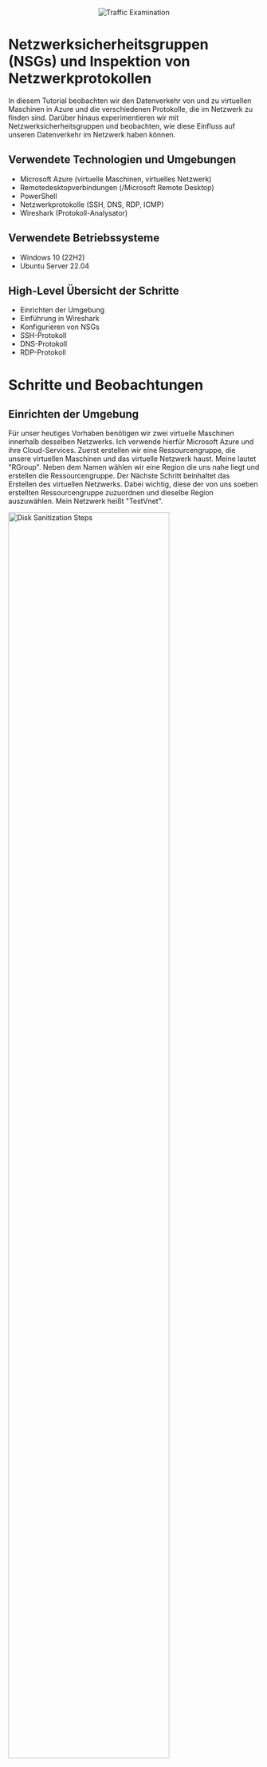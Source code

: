 <p align="center">
<img src="https://i.imgur.com/cN0K7lV.png" alt="Traffic Examination"/>
</p>

<h1>Netzwerksicherheitsgruppen (NSGs) und Inspektion von Netzwerkprotokollen</h1>
In diesem Tutorial beobachten wir den Datenverkehr von und zu virtuellen Maschinen in Azure und die verschiedenen Protokolle, die im Netzwerk zu finden sind. Darüber hinaus experimentieren wir mit Netzwerksicherheitsgruppen und beobachten, wie diese Einfluss auf unseren Datenverkehr im Netzwerk haben können.
<br />



<!-- NEW SECTION -->
<!-- NEW SECTION -->
<!-- NEW SECTION -->
<h2>Verwendete Technologien und Umgebungen</h2>

- Microsoft Azure (virtuelle Maschinen, virtuelles Netzwerk)
- Remotedesktopverbindungen (/Microsoft Remote Desktop)
- PowerShell
- Netzwerkprotokolle (SSH, DNS, RDP, ICMP)
- Wireshark (Protokoll-Analysator)



<!-- NEW SECTION -->
<!-- NEW SECTION -->
<!-- NEW SECTION -->
<h2>Verwendete Betriebssysteme</h2>

- Windows 10 (22H2)
- Ubuntu Server 22.04



<!-- NEW SECTION -->
<!-- NEW SECTION -->
<!-- NEW SECTION -->
<h2>High-Level Übersicht der Schritte</h2>

- Einrichten der Umgebung
- Einführung in Wireshark
- Konfigurieren von NSGs
- SSH-Protokoll
- DNS-Protokoll
- RDP-Protokoll



<!-- NEW SECTION -->
<!-- NEW SECTION -->
<!-- NEW SECTION -->
<h1>Schritte und Beobachtungen</h1>



<!-- NEW SECTION -->
<!-- NEW SECTION -->
<!-- NEW SECTION -->
<h2>Einrichten der Umgebung</h2>
<p>
Für unser heutiges Vorhaben benötigen wir zwei virtuelle Maschinen innerhalb desselben Netzwerks. Ich verwende hierfür Microsoft Azure und ihre Cloud-Services. Zuerst erstellen wir eine Ressourcengruppe, die unsere virtuellen Maschinen und das virtuelle Netzwerk haust. Meine lautet "RGroup". Neben dem Namen wählen wir eine Region die uns nahe liegt und erstellen die Ressourcengruppe. Der Nächste Schritt beinhaltet das Erstellen des virtuellen Netzwerks. Dabei wichtig, diese der von uns soeben erstellten Ressourcengruppe zuzuordnen und dieselbe Region auszuwählen. Mein Netzwerk heißt "TestVnet".
</p>
<p>
<img src="https://i.imgur.com/PjWBZgw.png" height="80%" width="80%" alt="Disk Sanitization Steps"/>
</p>

<p>
Nun zu den virtuellen Maschinen. Wir benötigen eine VM (=Virtuelle Maschine) mit einem Windows Betriebssystem und eine mit einem Linux Betriebssystem. Beim Erstellen gilt für beide: die Ressourcengruppe, die wir erstellt haben, auszuwählen sowie das virtuelle Netzwerk; dieselbe Region wie diese; eine Größe des Rechners von mindestens 2vcpus (=virtuelle CPUs).
</p>
<br />
<p>
Spezifisch für die Windows-Maschine gilt es das Häkchen ganz unten auf der Seite "Grundeinstellungen" zu setzen und Windows 10 Pro 22H2 für das Image auszuwählen. !Wichtig: Den Benutzernamen und das Passwort, welches Sie eingegeben haben, benötigen wir später für das Verbinden zur Maschine. Mein Admin-Konto für meine Windows-Maschine "windowsVM" lautet "TestWindows".
</p>
<p>
<img src="https://i.imgur.com/hocX2Hg.png" height="80%" width="80%" alt="Disk Sanitization Steps"/>
</p>
<p>
<img src="https://i.imgur.com/s0WJL7B.png" height="80%" width="80%" alt="Disk Sanitization Steps"/>
</p>

<p>
Spezifisch für die Linux gilt Ubuntu Server 22.04 als Image auszuwählen und den Authentifizierungstyp unter Administratorkonto auf "Kennwort" zu setzen (s. Bild). Mein Admin-Konto für meine Linux-Maschine "linuxVM" lautet "TestLinux".
</p>
<p>
<img src="https://i.imgur.com/m7Umzhh.png" height="80%" width="80%" alt="Disk Sanitization Steps"/>
</p>
<p>
<img src="https://i.imgur.com/O7erHsh.png" height="80%" width="80%" alt="Disk Sanitization Steps"/>
</p>
<br />



<!-- NEW SECTION -->
<!-- NEW SECTION -->
<!-- NEW SECTION -->
<h2>Einführung in Wireshark</h2>
<p>
Zuerst verbinden wir uns mit der virtuellen Windows-Maschine mithilfe von Remotedesktopverbindungen (oder Microsoft Remote Desktop, falls Ihr PC ein MacOS verwendet). Anschließend gehen wir ins Internet und installieren Wireshark[hier hyperlink:https://www.wireshark.org/#downloadLink], genauer den Windows x64 Installer. Öffnen Sie diesen nach erfolgreichem Download und starten Sie mit der Installation von Wireshark. Klicken Sie sich hierbei einfach durch und achten Sie bei dem Fenster "Packet Capture" darauf dass das Häkchen für "Install Npcap [Version]" gesetzt ist (s. Bild). Npcap ist ein essenzielles Netzwerk-Capture-Tool, welches Wireshark die Möglichkeit gibt, Datenpakete direkt von der Netzwerkschnittstelle aus zu erfassen. Ohne Npcap könnte Wireshark keine Netzwerkaktivitäten aufzeichnen, da es als Schnittstelle zwischen der Software und der Netzwerkkarte dient. Daher ist die Installation von Npcap entscheidend, um mit Wireshark effektiv Netzwerkverkehr analysieren zu können. ggggggggggggggggggggggggggggggggggggggggggggggggggggggggggggggggggg
</p>
<p>
<img src="https://i.imgur.com/Y7XZwIT.png" height="80%" width="80%" alt="Disk Sanitization Steps"/>
</p>
<p>
<img src="https://i.imgur.com/bhSxeRF.png" height="80%" width="80%" alt="Disk Sanitization Steps"/>
</p>
<br />

<p>
Nach der Installation öffnen wir Wireshark und starten eine Packet-Capture, anders ausgedrückt fangen wir an, Datenpakete, die an und von unserer virtuellen Windows Maschine gesendet werden, abzufangen. Aber was ist Wireshark überhaupt? Wireshark ist ein Open-Source-Analysetool, das Netzwerkverkehr in Echtzeit erfasst und detailliert darstellt, um Netzwerke zu überwachen und Probleme zu diagnostizieren. Es ermöglicht Benutzern, Datenpakete zu untersuchen und Protokolle wie SSH, DHCP oder DNS zu analysieren. Folge zum Starten einer Packet-Capture dem kommenden Bild.
</p>
<p>
<img src="https://i.imgur.com/rnUZQEP.png" height="80%" width="80%" alt="Disk Sanitization Steps"/>
</p>

<p>
Jetzt sehen wir all die Pakete, die Wireshark abfängt und gibt uns Informationen über diese. Wie den Ursprung und das Ziel des Datenpakets oder auch Informationen über die verschiedenen Protokolle und Ports, bis hin zum physischen Medium, welches das Datenpaket auf seiner Reise durchläuft. Jegliche Kommunikation zwischen zwei Geräten über ein Netzwerk, sei es innerhalb des lokalen Netzwerks oder des Internets, lässt sich mithilfe des OSI-Modells erklären. Das OSI-Modell ist ein konzeptionelles Referenzmodell, das die Kommunikation in Netzwerken in sieben Schichten unterteilt, um die Übertragung von Daten systematisch zu beschreiben und zu standardisieren. Auch die links unten stehenden Informationen orientieren sich an diesem Modell, jedoch würde eine detaillierte Erläuterung dieses Modells den Rahmen der Anleitung sprengen. Wir konzentrieren uns in dieser Anleitung lediglich auf die Eckdaten, wie Quelle des Datenpakets, das Ziel, etc.
</p>
<p>
<img src="https://i.imgur.com/eTFQfWX.png" height="80%" width="80%" alt="Disk Sanitization Steps"/>
</p>



<!-- NEW SECTION -->
<!-- NEW SECTION -->
<!-- NEW SECTION -->
<h2>Konfigurieren von NSGs</h2>
<p>
Bevor wir an den Netzwerksicherheitsgruppen der virtuellen Maschinen schrauben müssen wir innerhalb unserer Windows-Maschine "Windows PowerShell" öffnen. Und das als Administrator. PowerShell ist eine Befehlszeile und Skriptumgebung von Microsoft, die zur Verwaltung von Systemen und Netzwerken dient. Es wird verwendet, um Befehle auszuführen und Prozesse zu automatisieren. Einfach gesagt, PowerShell funktioniert, indem es Benutzerbefehle annimmt und diese direkt auf einem System ausführt.
</p>
<p>
<img src="https://i.imgur.com/1zmIHeW.png" height="80%" width="80%" alt="Disk Sanitization Steps"/>
</p>

<p>
Als Nächstes wollen wir von unserer Windows-Maschine aus unsere Linux(/Ubuntu)-Maschine anpingen. Bei dem anpingen wird das ICMP-Protokoll verwendet. Was ist ICMP und was genau bedeutet "anpingen"? Ping ist ein Netzwerk-Tool, das mithilfe des Protokolls ICMP (Internet Control Message Protocol) überprüft, ob ein bestimmtes Ziel im Netzwerk erreichbar ist. Darüber hinaus misst es sogar die Antwortzeit. ICMP ist ein Netzwerkprotokoll, das für den Austausch von Fehler- und Statusmeldungen zwischen Geräten im Netzwerk verwendet wird, wie z. B. zur Meldung, ob ein Paket sein Ziel erreicht hat oder nicht. Aber bei dem ganzen Spam in Wireshark ist es unwahrscheinlich, dass wir die Pakete mit unseren Augen erwischen. Also filtern wir erst den Datenverkehr in Wireshark. Da wir auf ping filtern wollen geben wir in die Zeile "icmp" ein und drücken Enter (s.Bild). 
</p>
<p>
<img src="https://i.imgur.com/FGoj14r.png" height="80%" width="80%" alt="Disk Sanitization Steps"/>
</p>

<p>
Schon viel übersichtlicher! Jetzt pingen wir die Linux-Maschine an mittels PowerShell. Gebe dazu "ping [private-IPv4-Adresse]" in PowerShell ein. Die private-IPv4-Adresse deiner Linux-Maschine findest du, wenn du in Microsoft Azure zu den virtuellen Maschinen navigierst und dann die Linux-Maschine anklickst (s. Bild). In meinem Fall habe ich die Maschine "LinuxVM" benannt und die IP-Adresse lautet 10.0.0.5.
</p>
<p>
<img src="https://i.imgur.com/cwCyYOR.png" height="80%" width="80%" alt="Disk Sanitization Steps"/>
</p>
<p>
<img src="https://i.imgur.com/sh2988e.png" height="80%" width="80%" alt="Disk Sanitization Steps"/>
</p>
<br />

<p>
Zurück in Wireshark sehen wir jetzt den Datenverkehr, den wir mit unserem ping ausgelöst haben. Und wir sehen auch, dass es ein Erfolg war da wir einen Wechsel an Anfrage und Antwort sehen.
</p>
<p>
<img src="https://i.imgur.com/JVdADNz.png" height="80%" width="80%" alt="Disk Sanitization Steps"/>
</p>

<p>
Mit unserem jetzigen Grundwissen können wir anfangen die Netzwerksicherheitsgruppen zu konfigurieren. Netzwerksicherheitsgruppen (NSGs) sind virtuelle Firewallregeln in Azure, die den eingehenden und ausgehenden Datenverkehr für virtuelle Maschinen und andere Netzwerkressourcen steuern. Sie ermöglichen es, den Datenverkehr basierend auf Parametern wie IP-Adressen, Ports und Protokollen gezielt zuzulassen oder zu blockieren. Wichtig zu wissen ist, dass es sich bei NSGs um eine spezifische Funktion von Microsoft Azure ist. Das Konzept dahinter ist bei allen Cloud-Umgebungen zu finden, bloß mit verschiedenen Bezeichnungen. Zuerst initialisieren wir einen dauerhaften ping an die Linux-Maschine ausgehend von unserer Windows-Maschine. Gebe erneut "ping [IP-Adresse]" ein und hänge diesmal ein "-t" dran.
</p>
<p>
<img src="https://i.imgur.com/LLPv3cr.png" height="80%" width="80%" alt="Disk Sanitization Steps"/>
</p>

<p>
In Microsoft Azure navigieren wir erneut zu unserer Linux-Maschine, unter "Netzwerk" auf "Netzwerkeinstellungen" und rechts auf den blauen Text neben "Netzwerksicherheitsgruppe". Links unter "Eingangssicherheitsregeln" wollen wir eine neue hinzufügen, die an die Maschine gesendete ICMP-Datenpakete blockt. Hierbei setzen wir die Zahl bei dem Kästchen "Priorität" auf 290. Es kann auch eine andere Zahl sein, Hauptsache sie ist niedriger als 300. Der Name der Regel spielt keine Rolle.
</p>
<p>
<img src="https://i.imgur.com/CFb2yKl.png" height="80%" width="80%" alt="Disk Sanitization Steps"/>
</p>
<p>
<img src="https://i.imgur.com/49kEXi4.png" height="80%" width="80%" alt="Disk Sanitization Steps"/>
</p>

<p>
Beobachte jetzt in deiner Windows-Maschine den ping in PowerShell und in Wireshark die Datenpakete. Anhand beider kannst du erkennen, das die Windows-Maschine immer noch versucht die Linux-Maschine anzupingen, sie aber keine Antwort ("reply") mehr von der Linux-Maschine bekommt: Die Linux-Maschine empfängt die Datenpakete. Aber da wir ping benutzen, werden die Pakete durch das ICMP-Protokoll geschleust, welches wir mit unserer selbst definierten Sicherheitsregel geblockt haben. Somit kommt es zu keiner Antwort mehr. 
</p>
<p>
<img src="https://i.imgur.com/EAVMyuU.png" height="80%" width="80%" alt="Disk Sanitization Steps"/>
</p>

<p>
Bevor wir zum nächsten Kapitel springen, löschen wir die Sicherheitsregel wieder und stellen sicher, dass in Wireshark und PowerShell die zwei Maschinen wieder normal miteinander kommunizieren. Sprich, dass die Linux-Maschine wieder antwortet. Anschließend stoppen wir den permanenten ping (Ctrl+C) und springen zum nächsten Kapitel.
</p>
<p>
<img src="https://i.imgur.com/r6ITvro.png" height="80%" width="80%" alt="Disk Sanitization Steps"/>
</p>



<!-- NEW SECTION -->
<!-- NEW SECTION -->
<!-- NEW SECTION -->
<h2>SSH-Protokoll</h2>
<p>
Bevor wir mit SSH weitermachen, starten wir die Packet-Capture neu, heißt Wiresharks Einträge zu den Datenpaketen, die wir filtern, werden gelöscht und es fängt von 0 an neue Datenpakete abzufangen. Drücke oben links auf die grüne Haiflosse und klicke "Continue without Saving". Merken Sie sich diesen Schritt und wiederholen Sie ihn beim Beginn jedes neuen Kapitels.
</p>
<p>
<img src="https://i.imgur.com/tFQZxNX.png" height="80%" width="80%" alt="Disk Sanitization Steps"/>
</p>
<p>
<img src="https://i.imgur.com/hcBgoPL.png" height="80%" width="80%" alt="Disk Sanitization Steps"/>
</p>

<p>
Die letzte Vorbereitung dieses Kapitels besteht darin in Wireshark auf SSH zu filtern bevor wir anfangen eine Verbindung aufzubauen. Was SSH überhaupt ist, erläutere ich im Verlauf dieses Kapitels. Zum Filtern oben in die Leiste "ssh" eingeben.
</p>
<p>
<img src="https://i.imgur.com/a0uOS5U.png" height="80%" width="80%" alt="Disk Sanitization Steps"/>
</p>

<p>
Nun werden wir von unserer Windows-Maschine aus uns in die Linux-VM "SSH-en". Gebe folgendes in PowerShell ein: "ssh [Benutzername]@[Private-IPv4-Adresse]". Mit Benutzername ist nicht der Name der Linux-VM gemeint, sondern der Name des Benutzerkontos, welches Sie beim Erstellen der Maschine zusammen mit einem Passwort ausgesucht haben. Es ist der Name, den Sie bei Remotedesktopverbindungen als Benutzer angegeben haben (entsprechend der Windows-VM Benutzername) um die Verbindung aufzubauen, über die wir die ganze Zeit operieren. Anschließend fragt PowerShell, ob Sie sich sicher sind mit dem Herstellen einer Verbindung. Sie tippen "yes" und anschließend geben Sie das Passwort des Benutzerkontos ihrer Linux-VM ein. Achtung!: Wundern Sie sich beim Eingeben des Passwortes nicht, dass keine Zeichen in PowerShell erscheinen. PowerShell versteckt die Eingabe, aber registriert ihren Input. Wenn es gelungen ist, sehen Sie als Verzeichnis nicht mehr ihre Windows-VM, sondern die Daten Ihrer Linux-VM.
</p>
<p>
<img src="https://i.imgur.com/6kAsUE7.png" height="80%" width="80%" alt="Disk Sanitization Steps"/>
</p>

<p>
Tippen Sie in PowerShell ein was Sie wollen und beobachten Sie dabei den Datenverkehr in Wireshark. Was Sie tippen muss nicht Sinn ergeben, sprich es müssen keine Befehle sein oder sonstiges. Wie Sie sicherlich feststellen passiert, wenn sie nichts tippen, in Wireshark ebenfalls gar nichts. Sobald Sie anfangen in die Tastatur zu hämmern erscheint ein Spam in Wireshark. Das liegt an der Natur von SSH. Das SSH-Protokoll (Secure Shell) ist ein Netzwerkprotokoll, das eine verschlüsselte Verbindung zwischen zwei Geräten herstellt, um Daten sicher zu übertragen und Fernzugriff auf Systeme zu ermöglichen. Es ist vollkommen Text-basiert und nutzt dementsprechend PowerShell als Interface (Command Line Interface/CLI). Der "Spam" in Wireshark entsteht, weil bei jeder Tasteneingabe über die SSH-Verbindung Datenpakete zwischen dem Client und dem Server ausgetauscht werden, um die Eingaben sicher zu übertragen. Die Rechner unterscheiden nicht zwischen sinnvollen Befehlen oder Buchstabensalat, da sie nicht wissen was noch alles an Buchstaben kommen oder sogar entfernt werden. Dementsprechend sehen wir Datenverkehr, sobald wir irgendwas eingeben. In Wireshark sehen Sie unsere virtuellen Maschinen als jeweils Quelle und Ziel des Datenverkehrs und sehen, dass genauer das Protokoll "SSHv2" verwendet wird.
</p>
<p>
<img src="https://i.imgur.com/1XCXYWG.png" height="80%" width="80%" alt="Disk Sanitization Steps"/>
</p>

<p>
Zum Schluss trennen wir wieder die Verbindung. Gebe "exit" in PowerShell ein und schon ist es erledigt! Nun befinden Sie sich wieder innerhalb Ihrer Windows-VM.
</p>
<p>
<img src="https://i.imgur.com/1BSWF4Y.png" height="80%" width="80%" alt="Disk Sanitization Steps"/>
</p>
<br />



<!-- NEW SECTION -->
<!-- NEW SECTION -->
<!-- NEW SECTION -->
<h2>DNS-Protokoll</h2>
<p>
Anfangen beim "Domain Name System"(DNS) tun wir mit einem Neustart der Packet-Capture in Wireshark und das entsprechende filtern auf DNS. Dasselbe Spiel wie davor einfach "dns" in die Zeile oben eingeben.
</p>
<p>
<img src="https://i.imgur.com/0QMgxUI.png" height="80%" width="80%" alt="Disk Sanitization Steps"/>
</p>

<p>
Das Domain Name System (DNS) ist ein Netzwerkdienst, der Domainnamen wie „example.com“ in IP-Adressen umwandelt, damit Computer (besser gesagt der Benutzer hinter dem Bildschirm) und Server (Webserver) sich verstehen und miteinander kommunizieren können. Dies wird durch ein verteiltes System von DNS-Servern ermöglicht, die Anfragen weiterleiten und die zugehörigen IP-Adressen bereitstellen. Als Sie auf "dns" gefiltert haben, haben Sie höchstwahrscheinlich gesehen, dass Wireshark bereits Datenpakete auf der DNS-Straße identifiziert hat. Um also DNS-Datenverkehr zu verursachen, lassen wir uns in PowerShell Namen von Webseiten, wie google.com oder netflix.com, in IP-Adressen übersetzen. Gebe "nslookup [webseite]" in PowerShell ein. Als Beispiel gebe ich "nslookup google.com" ein. !Wichtig: Merke dir am besten vom letzten angezeigten Eintrag in Wireshark die Nummer links, damit du weißt ab welchem Datenpaket die nachfolgenden durch unseren Befehl ausgelöst wurden. Alternativ können wir auch einfach den Browser öffnen und anfangen zu googeln.
</p>
<p>
<img src="https://i.imgur.com/mXtqql9.png" height="80%" width="80%" alt="Disk Sanitization Steps"/>
</p>
<br />



<!-- NEW SECTION -->
<!-- NEW SECTION -->
<!-- NEW SECTION -->
<h2>RDP-Protokoll</h2>
<p>
Zu guter Letzt sprechen wir über das "Remote Desktop Protocol", kurz RDP. Wie der Name verrät, handelt es sich bei RDP um ein Netzwerkprotokoll, entwickelt von Microsoft, dass den Fernzugriff auf einen Computer ermöglicht, als würde man direkt davor sitzen. Es überträgt Bildschirminhalte, Eingaben von Maus und Tastatur sowie andere Daten zwischen dem Client und dem entfernten Gerät. Tatsächlich, wie Sie eventuell bereits vermuten, nutzen wir dieses Protokoll schon die ganze Zeit. Nämlich die Verbindung zwischen unserem eigenen, physischen Rechner und der Windows-VM. Daher beinhaltet alles, was wir in diesem Kapitel tun müssen, nur das Filtern nach RDP. !Achtung: Diesmal müssen wir den entsprechenden Port und nicht das Protokoll "rdp" eingeben. Das hat folgenden Grund: Wireshark muss das Protokoll erkennen, um es als "RDP" anzuzeigen. Wenn der Datenverkehr jedoch verschlüsselt ist (was bei modernen RDP-Verbindungen standardmäßig der Fall ist), kann Wireshark nicht in die Pakete hineinschauen, um sie als RDP zu identifizieren. Demnach geben wir in Wireshark "tcp.port == 3389" oben in die Zeile ein. Alle (fast alle) Protokolle wie SSH oder DNS oder auch RDP haben einen eigenen Port, eine Zahl wie 22 für SSH oder 3389 für RDP. Stellen Sie es sich wie folgt vor: Das Protokoll gibt die Handhabung über das Paket an, wenn es am Ziel angekommen ist. Dinge wie Formatierung der Daten, das Interpretieren der Daten, und vieles mehr. Der Port bezeichnet hierbei das Zimmer (Port) eines Hauses (öffentliche IP-Adresse/Ihr PC) an das das Paket zugestellt ist. Sprich an welche Anwendung und Zweck dieses Datenpaket geht. Das letzte Puzzlestück, das "tcp" ist unspezifisch zu unserem Kontext. Kurz, es bezieht sich auf die Weise, wie die Datenpakete versendet werden. Für unsere Intentionen irrelevant.
</p>
<p>
<img src="https://i.imgur.com/Kh5rgfb.png" height="80%" width="80%" alt="Disk Sanitization Steps"/>
</p>

<p>
Im Unterschied zu den anderen Protokollen, die wir uns angeguckt haben, hört es mit den Datenpaketen in Wireshark gar nicht auf. Ob wir eine Aktion ausführen, wie etwas schreiben, sei es in PowerShell oder in Wireshark, oder nichts tun, Datenpakete werden immer noch versendet. Bei SSH haben wir ebenfalls Kontrolle über einen anderen Rechner genommen, aber keinen dauerhaften Austausch von Datenpaketen beobachtet. Warum ist das der Fall? Was ist der Unterschied? Der Unterschied liegt zwischen dem Interface. Bei SSH handelt es sich um eine Text-basierte Benutzeroberfläche, einer CLI (Command-Line-Interface). Bei RDP handelt es sich um eine Grafik-basierte Benutzeroberfläche, einer GUI (Graphical-User-Interface). Beides bietet die Kontrolle über ein System, beziehungsweise ermöglicht das Ausführen von Aktionen innerhalb eines Systems. Beispiele sind PowerShell als eine CLI, sei es für ihren eigenen Rechner oder für ein Gerät mit dem Sie sich über SSH verbinden, und Windows als GUI. Richtig, das, was Sie permanent erleben, wenn Sie einen PC nutzen. Die App-Icons, die Fenster für die jeweiligen Anwendungen, das Öffnen von Fenstern durch das bloße Anklicken der Anwendung (, etc.). Dementsprechend sehen wir in Wireshark ein permanentes erscheinen von Datenpaketen, da wir bei RDP den Bildschirm mit all seinen Pixeln übertragen und ein Bildschirm, fern ab vom Kontext, sich permanent selbst neu lädt. Egal ob sich was am angezeigten Bildschirm ändert oder nicht.
</p>
<br />


